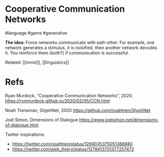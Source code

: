 # Cooperative Communication Networks

#language #game #generative

**The idea:** Force networks communicate with eath other. For example, one network generates a stimulus, it is noisified, then another network decodes it. You reinforce them (both?) if communication is successful.

Related: [[mnist]], [[linguistics]]

# Refs

Ryan Murdock, "Cooperative Communication Networks", 2020.
https://rynmurdock.github.io/2020/02/05/CCN.html

Noah Trenaman, GlyphNet, 2020
https://github.com/noahtren/GlyphNet

Joel Simon, Dimensions of Dialogue
https://www.joelsimon.net/dimensions-of-dialogue.html

Twitter inspirations:
* https://twitter.com/noahtren/status/1269035375051386880
* https://twitter.com/alek_thiery/status/1278413701377257472